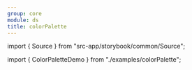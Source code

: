 ```yaml
---
group: core
module: ds
title: colorPalette
---
```


import { Source } from "src-app/storybook/common/Source";

import { ColorPaletteDemo } from "./examples/colorPalette";

<ColorPaletteDemo />

<Source path="src-core/ds/colorPalette.ts" />
